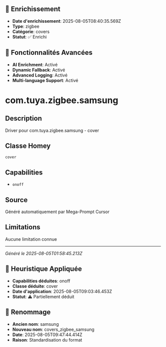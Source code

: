 
## 🔧 Enrichissement
- **Date d'enrichissement**: 2025-08-05T08:40:35.569Z
- **Type**: zigbee
- **Catégorie**: covers
- **Statut**: ✅ Enrichi

## 🚀 Fonctionnalités Avancées
- **AI Enrichment**: Activé
- **Dynamic Fallback**: Activé
- **Advanced Logging**: Activé
- **Multi-language Support**: Activé

# com.tuya.zigbee.samsung

## Description
Driver pour com.tuya.zigbee.samsung - cover

## Classe Homey
`cover`

## Capabilities
- `onoff`

## Source
Généré automatiquement par Mega-Prompt Cursor

## Limitations
Aucune limitation connue

---
*Généré le 2025-08-05T01:58:45.213Z*

## 🧠 Heuristique Appliquée
- **Capabilities déduites**: onoff
- **Classe déduite**: cover
- **Date d'application**: 2025-08-05T09:03:46.453Z
- **Statut**: ⚠️ Partiellement déduit

## 🔄 Renommage
- **Ancien nom**: samsung
- **Nouveau nom**: covers_zigbee_samsung
- **Date**: 2025-08-05T09:47:44.414Z
- **Raison**: Standardisation du format
